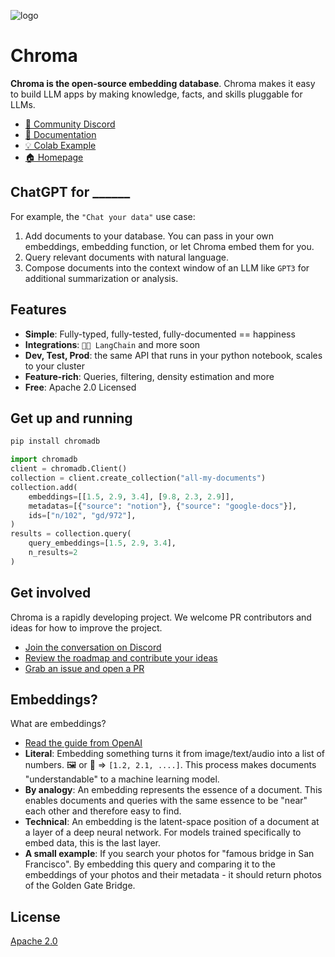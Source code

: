 
![logo](https://user-images.githubusercontent.com/891664/218319391-75785e46-032d-4aef-b19f-b5c6f039d0a8.png)

# Chroma

__Chroma is the open-source embedding database__. Chroma makes it easy to build LLM apps by making knowledge, facts, and skills pluggable for LLMs. 

- [💬 Community Discord](https://discord.gg/MMeYNTmh3x)
- [📖 Documentation](https://docs.trychroma.com/)
- [💡 Colab Example](https://colab.research.google.com/drive/1QEzFyqnoFxq7LUGyP1vzR4iLt9PpCDXv?usp=sharing)
- [🏠 Homepage](https://www.trychroma.com/)

## ChatGPT for ______

For example, the `"Chat your data"` use case:
1. Add documents to your database. You can pass in your own embeddings, embedding function, or let Chroma embed them for you.
2. Query relevant documents with natural language.
3. Compose documents into the context window of an LLM like `GPT3` for additional summarization or analysis. 


## Features
- __Simple__: Fully-typed, fully-tested, fully-documented == happiness
- __Integrations__: `🦜️🔗 LangChain` and more soon
- __Dev, Test, Prod__: the same API that runs in your python notebook, scales to your cluster
- __Feature-rich__: Queries, filtering, density estimation and more
- __Free__: Apache 2.0 Licensed

## Get up and running
```python
pip install chromadb
```

```python 
import chromadb
client = chromadb.Client()
collection = client.create_collection("all-my-documents")
collection.add(
    embeddings=[[1.5, 2.9, 3.4], [9.8, 2.3, 2.9]],
    metadatas=[{"source": "notion"}, {"source": "google-docs"}],
    ids=["n/102", "gd/972"],
)
results = collection.query(
    query_embeddings=[1.5, 2.9, 3.4],
    n_results=2
)
```

## Get involved
Chroma is a rapidly developing project. We welcome PR contributors and ideas for how to improve the project. 
- [Join the conversation on Discord](https://discord.gg/MMeYNTmh3x)
- [Review the roadmap and contribute your ideas](https://github.com/chroma-core/chroma/wiki/Roadmap)
- [Grab an issue and open a PR](https://github.com/chroma-core/chroma/issues)

## Embeddings?
What are embeddings?
- [Read the guide from OpenAI](https://platform.openai.com/docs/guides/embeddings/what-are-embeddings)
- __Literal__: Embedding something turns it from image/text/audio into a list of numbers. 🖼️ or 📄 => `[1.2, 2.1, ....]`. This process makes documents "understandable" to a machine learning model. 
- __By analogy__: An embedding represents the essence of a document. This enables documents and queries with the same essence to be "near" each other and therefore easy to find. 
- __Technical__: An embedding is the latent-space position of a document at a layer of a deep neural network. For models trained specifically to embed data, this is the last layer.
- __A small example__: If you search your photos for "famous bridge in San Francisco". By embedding this query and comparing it to the embeddings of your photos and their metadata - it should return photos of the Golden Gate Bridge.


## License

[Apache 2.0](./LICENSE)

